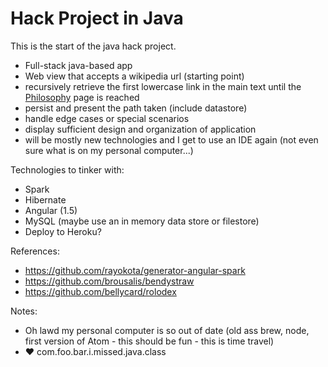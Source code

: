 # Hack Project in Java

This is the start of the java hack project.

- Full-stack java-based app
- Web view that accepts a wikipedia url (starting point)
- recursively retrieve the first lowercase link in the main text until the [Philosophy](https://en.wikipedia.org/wiki/Philosophy) page is reached
- persist and present the path taken (include datastore)
- handle edge cases or special scenarios
- display sufficient design and organization of application
- will be mostly new technologies and I get to use an IDE again (not even sure what is on my personal computer...)

Technologies to tinker with:
- Spark
- Hibernate
- Angular (1.5)
- MySQL (maybe use an in memory data store or filestore)
- Deploy to Heroku?


References:
- https://github.com/rayokota/generator-angular-spark
- https://github.com/brousalis/bendystraw
- https://github.com/bellycard/rolodex

Notes:
- Oh lawd my personal computer is so out of date (old ass brew, node, first version of Atom - this should be fun - this is time travel)
- :heart: com.foo.bar.i.missed.java.class
